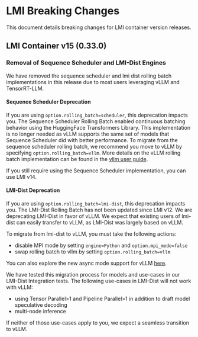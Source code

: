 # LMI Breaking Changes

This document details breaking changes for LMI container version releases.

## LMI Container v15 (0.33.0)

### Removal of Sequence Scheduler and LMI-Dist Engines

We have removed the sequence scheduler and lmi dist rolling batch implementations in this release due to most users leveraging vLLM and TensorRT-LLM.

#### Sequence Scheduler Deprecation

If you are using `option.rolling_batch=scheduler`, this deprecation impacts you.
The Sequence Scheduler Rolling Batch enabled continuous batching behavior using the HuggingFace Transformers Library.
This implementation is no longer needed as vLLM supports the same set of models that Sequence Scheduler did with better performance.
To migrate from the sequence scheduler rolling batch, we recommend you move to vLLM by specifying `option.rolling_batch=vllm`.
More details on the vLLM rolling batch implementation can be found in the [vllm user guide](../user_guides/vllm_user_guide.md).

If you still require using the Sequence Scheduler implementation, you can use LMI v14.

#### LMI-Dist Deprecation

If you are using `option.rolling_batch=lmi-dist`, this deprecation impacts you.
The LMI-Dist Rolling Batch has not been updated since LMI v12. 
We are deprecating LMI-Dist in favor of vLLM.
We expect that existing users of lmi-dist can easily transfer to vLLM, as LMI-Dist was largely based on vLLM.

To migrate from lmi-dist to vLLM, you must take the following actions:

* disable MPI mode by setting `engine=Python` and `option.mpi_mode=false`
* swap rolling batch to vllm by setting `option.rolling_batch=vllm`

You can also explore the new async mode support for vLLM [here](../user_guides/vllm_user_guide.md#async-mode-configurations).

We have tested this migration process for models and use-cases in our LMI-Dist Integration tests.
The following use-cases in LMI-Dist will not work with vLLM:

* using Tensor Parallel>1 and Pipeline Parallel>1 in addition to draft model speculative decoding
* multi-node inference

If neither of those use-cases apply to you, we expect a seamless transition to vLLM.